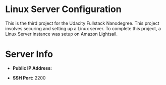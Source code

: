 # Linux Server Configuration
This is the third project for the Udacity Fullstack Nanodegree. This project involves securing and setting up a Linux server. To complete this project, a Linux Server instance was setup on Amazon Lightsail. 


# Server Info

* **Public IP Address:**

* **SSH Port:** 2200

